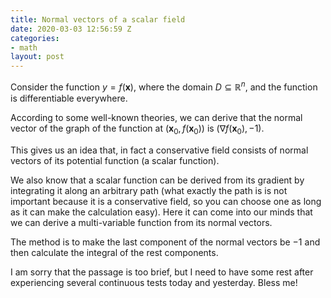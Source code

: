 ```yaml
---
title: Normal vectors of a scalar field
date: 2020-03-03 12:56:59 Z
categories:
- math
layout: post
---
```


Consider the function $y=f\left(\mathbf x\right)$, where the domain
$D\subseteq\mathbb R^n$, and the function is differentiable
everywhere.

According to some well-known theories, we can derive that
the normal vector of the graph of the function at
$\left(\mathbf x_0,f\left(\mathbf x_0\right)\right)$ is
$\left(\nabla f\left(\mathbf x_0\right),-1\right)$.

This gives us an idea that, in fact a conservative field
consists of normal vectors of its potential function
(a scalar function).

We also know that a scalar function can be derived from
its gradient by integrating it along an arbitrary path
(what exactly the path is is not important because it is a
conservative field, so you can choose one as long as it can
make the calculation easy). Here it can come into our minds that
we can derive a multi-variable function from its normal vectors.

The method is to make the last component of the normal vectors
be $-1$ and then calculate the integral of the rest components.

I am sorry that the passage is too brief, but I need to have some
rest after experiencing several continuous tests
today and yesterday. Bless me!
